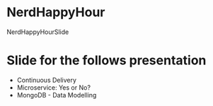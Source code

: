 # NerdHappyHour
NerdHappyHourSlide

# Slide for the follows presentation
- Continuous Delivery
- Microservice: Yes or No?
- MongoDB - Data Modelling 
